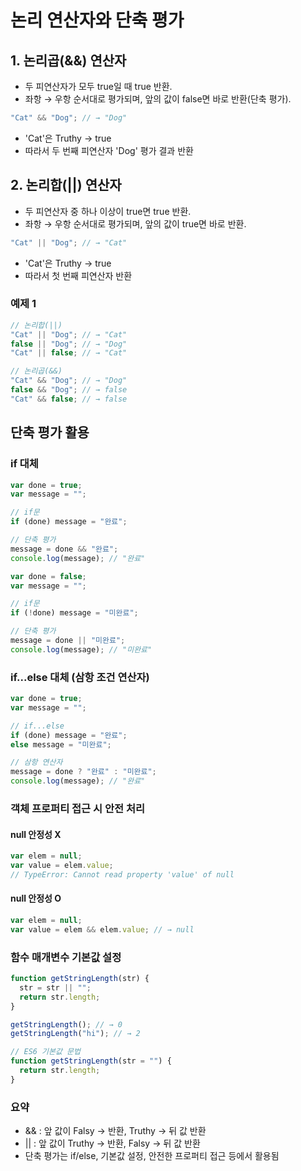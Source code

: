 # 논리 연산자와 단축 평가

## 1. 논리곱(&&) 연산자

- 두 피연산자가 모두 true일 때 true 반환.
- 좌항 → 우항 순서대로 평가되며, 앞의 값이 false면 바로 반환(단축 평가).

```js
"Cat" && "Dog"; // → "Dog"
```

- 'Cat'은 Truthy → true
- 따라서 두 번째 피연산자 'Dog' 평가 결과 반환

## 2. 논리합(||) 연산자

- 두 피연산자 중 하나 이상이 true면 true 반환.
- 좌항 → 우항 순서대로 평가되며, 앞의 값이 true면 바로 반환.

```js
"Cat" || "Dog"; // → "Cat"
```

- 'Cat'은 Truthy → true
- 따라서 첫 번째 피연산자 반환

### 예제 1

```js
// 논리합(||)
"Cat" || "Dog"; // → "Cat"
false || "Dog"; // → "Dog"
"Cat" || false; // → "Cat"

// 논리곱(&&)
"Cat" && "Dog"; // → "Dog"
false && "Dog"; // → false
"Cat" && false; // → false
```

## 단축 평가 활용

### if 대체

```js
var done = true;
var message = "";

// if문
if (done) message = "완료";

// 단축 평가
message = done && "완료";
console.log(message); // "완료"
```

```js
var done = false;
var message = "";

// if문
if (!done) message = "미완료";

// 단축 평가
message = done || "미완료";
console.log(message); // "미완료"
```

### if...else 대체 (삼항 조건 연산자)

```js
var done = true;
var message = "";

// if...else
if (done) message = "완료";
else message = "미완료";

// 삼항 연산자
message = done ? "완료" : "미완료";
console.log(message); // "완료"
```

### 객체 프로퍼티 접근 시 안전 처리

#### null 안정성 X

```js
var elem = null;
var value = elem.value;
// TypeError: Cannot read property 'value' of null
```

#### null 안정성 O

```js
var elem = null;
var value = elem && elem.value; // → null
```

### 함수 매개변수 기본값 설정

```js
function getStringLength(str) {
  str = str || "";
  return str.length;
}

getStringLength(); // → 0
getStringLength("hi"); // → 2

// ES6 기본값 문법
function getStringLength(str = "") {
  return str.length;
}
```

### 요약
- && : 앞 값이 Falsy → 반환, Truthy → 뒤 값 반환
- || : 앞 값이 Truthy → 반환, Falsy → 뒤 값 반환
- 단축 평가는 if/else, 기본값 설정, 안전한 프로퍼티 접근 등에서 활용됨

